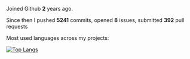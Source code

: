 Joined Github **2** years ago.

Since then I pushed **5241** commits, opened **8** issues, submitted **392** pull requests

Most used languages across my projects:


[![Top Langs](https://github-readme-stats.vercel.app/api/top-langs/?username=ryansyrl&layout=compact&theme=dark&count_private=true)](https://github.com/anuraghazra/github-readme-stats)
